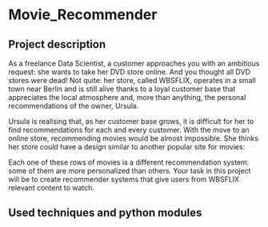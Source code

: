 # Movie_Recommender
## Project description
As a freelance Data Scientist, a customer approaches you with an ambitious request: she wants to take her DVD store online. And you thought all DVD stores were dead! Not quite: her store, called WBSFLIX, operates in a small town near Berlin and is still alive thanks to a loyal customer base that appreciates the local atmosphere and, more than anything, the personal recommendations of the owner, Ursula.

Ursula is realising that, as her customer base grows, it is difficult for her to find recommendations for each and every customer. With the move to an online store, recommending movies would be almost impossible. She thinks her store could have a design similar to another popular site for movies:

Each one of these rows of movies is a different recommendation system: some of them are more personalized than others. Your task in this project will be to create recommender systems that give users from WBSFLIX relevant content to watch.
## Used techniques and python modules
